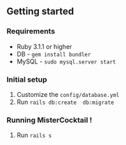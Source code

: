 ## Getting started

### Requirements

- Ruby 3.1.1 or higher
- DB - `gem install bundler`
- MySQL - `sudo mysql.server start`

### Initial setup

1. Customize the `config/database.yml`
2. Run `rails db:create  db:migrate`

### Running MisterCocktail ! 

1. Run `rails s`



